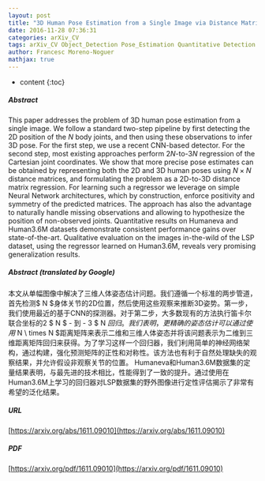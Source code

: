 ```yaml
---
layout: post
title: "3D Human Pose Estimation from a Single Image via Distance Matrix Regression"
date: 2016-11-28 07:36:31
categories: arXiv_CV
tags: arXiv_CV Object_Detection Pose_Estimation Quantitative Detection
author: Francesc Moreno-Noguer
mathjax: true
---
```


* content
{:toc}

##### Abstract
This paper addresses the problem of 3D human pose estimation from a single image. We follow a standard two-step pipeline by first detecting the 2D position of the $N$ body joints, and then using these observations to infer 3D pose. For the first step, we use a recent CNN-based detector. For the second step, most existing approaches perform 2$N$-to-3$N$ regression of the Cartesian joint coordinates. We show that more precise pose estimates can be obtained by representing both the 2D and 3D human poses using $N\times N$ distance matrices, and formulating the problem as a 2D-to-3D distance matrix regression. For learning such a regressor we leverage on simple Neural Network architectures, which by construction, enforce positivity and symmetry of the predicted matrices. The approach has also the advantage to naturally handle missing observations and allowing to hypothesize the position of non-observed joints. Quantitative results on Humaneva and Human3.6M datasets demonstrate consistent performance gains over state-of-the-art. Qualitative evaluation on the images in-the-wild of the LSP dataset, using the regressor learned on Human3.6M, reveals very promising generalization results.

##### Abstract (translated by Google)
本文从单幅图像中解决了三维人体姿态估计问题。我们遵循一个标准的两步管道，首先检测$ N $身体关节的2D位置，然后使用这些观察来推断3D姿势。第一步，我们使用最近的基于CNN的探测器。对于第二步，大多数现有的方法执行笛卡尔联合坐标的2 $ N $  - 到 -  3 $ N $回归。我们表明，更精确的姿态估计可以通过使用$ N \ times N $距离矩阵来表示二维和三维人体姿态并将该问题表示为二维到三维距离矩阵回归来获得。为了学习这样一个回归器，我们利用简单的神经网络架构，通过构建，强化预测矩阵的正性和对称性。该方法也有利于自然处理缺失的观察结果，并允许假设非观察关节的位置。 Humaneva和Human3.6M数据集的定量结果表明，与最先进的技术相比，性能得到了一致的提升。通过使用在Human3.6M上学习的回归器对LSP数据集的野外图像进行定性评估揭示了非常有希望的泛化结果。

##### URL
[https://arxiv.org/abs/1611.09010](https://arxiv.org/abs/1611.09010)

##### PDF
[https://arxiv.org/pdf/1611.09010](https://arxiv.org/pdf/1611.09010)

